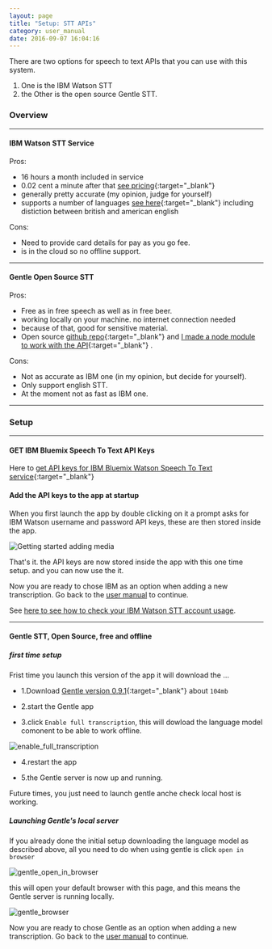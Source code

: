 ```yaml
---
layout: page
title: "Setup: STT APIs"
category: user_manual
date: 2016-09-07 16:04:16
---
```


There are two options for speech to text APIs that you can use with this system.

1. One is the IBM Watson STT 
2. the Other is the open source Gentle STT.

### Overview 

---

#### IBM Watson STT Service

Pros: 

- 16 hours a month included in service
- 0.02 cent a minute after that [see pricing](){:target="_blank"} 
- generally pretty accurate (my opinion, judge for yourself)
- supports a number of languages [see here](){:target="_blank"}  including distiction between british and american english <!-- link -->

Cons: 

- Need to provide card details for pay as you go fee. 
- is in the cloud so no offline support.

---

#### Gentle Open Source STT

Pros:

- Free as in free speech as well as in free beer. 
- working locally on your machine. no internet connection needed
- because of that, good for sensitive material.
- Open source [github repo](https://lowerquality.com/gentle){:target="_blank"}  and [I made a node module to work with the API](https://github.com/OpenNewsLabs/gentle_stt_node){:target="_blank"} .

Cons: 

- Not as accurate as IBM one (in my opinion, but decide for yourself). 
- Only support english STT.
- At the moment not as fast as IBM one. 


---

### Setup 

---

#### GET IBM Bluemix Speech To Text API Keys

Here to [get API keys for IBM Bluemix Watson Speech To Text service](https://console.ng.bluemix.net/catalog/services/speech-to-text){:target="_blank"} 

<!-- find link -->

####  Add the API keys to the app at startup

When you first launch the app by double clicking on it a prompt asks for IBM Watson username and password API keys, these are then stored inside the app. 

<!-- Keyboard shortcut to reset them? -->


<img src="{{ site.baseurl }}/img/gif/apiKeys.gif" class="sixtypercent" alt="Getting started adding media">

That's it. the API keys are now stored inside the app with this one time setup. and you can now use the it. 

Now you are ready to chose IBM as an option when adding a new transcription. Go back to the [user manual]({{site.baseurl}}/user_manual/usage.html) to continue.

See [here to see how to check your IBM Watson STT account usage](https://console.ng.bluemix.net/docs/admin/account.html#acctusage).

---

#### Gentle STT, Open Source, free and offline


##### first time setup 

Frist time you launch this version of the app it will download the ...


- 1.Download [Gentle version 0.9.1](https://github.com/lowerquality/gentle/releases/tag/0.9.1){:target="_blank"}  about `104mb`

- 2.start the Gentle app

- 3.click `Enable full transcription`, this will dowload the language model comonent to be able to work offline.

<img src="{{site.baseurl}}/img/gentle_enable_full_transcription.png" class="sixtypercent" alt="enable_full_transcription">


<!-- ![enable_full_transcription]({{site.base_url}}/img/gentle_enable_full_transcription.png) -->

- 4.restart the app

- 5.the Gentle server is now up and running. 

Future times, you just need to launch gentle anche check local host is working.


#####  Launching Gentle's local server  
If you already done the initial setup downloading the language model as described above, all you need to do when using gentle is click `open in browser`

<img src="{{site.baseurl}}/img/gentle_open_in_browser.png" class="sixtypercent" alt="gentle_open_in_browser">

this will open your default browser with this page, and this means the Gentle server is running locally.

<img src="{{site.baseurl}}/img/gentle_browser.png" class="sixtypercent" alt="
gentle_browser">


Now you are ready to chose Gentle as an option when adding a new transcription. Go back to the [user manual]({{site.baseurl}}/user_manual/usage.html) to continue.

<!-- See node module readme insturcitons for how to launch server  https://github.com/OpenNewsLabs/gentle_stt_node -->